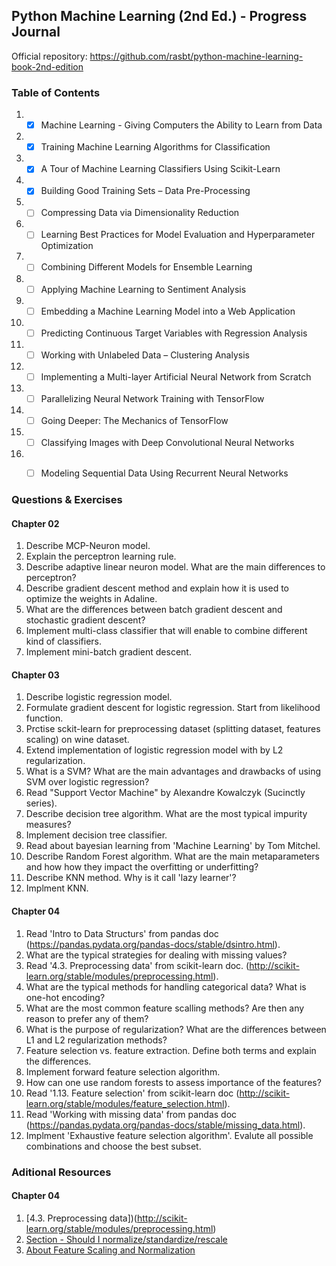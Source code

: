 ## Python Machine Learning (2nd Ed.) - Progress Journal

Official repository: https://github.com/rasbt/python-machine-learning-book-2nd-edition

### Table of Contents

1. - [x] Machine Learning - Giving Computers the Ability to Learn from Data
2. - [x] Training Machine Learning Algorithms for Classification
3. - [x] A Tour of Machine Learning Classifiers Using Scikit-Learn
4. - [x] Building Good Training Sets – Data Pre-Processing
5. - [ ] Compressing Data via Dimensionality Reduction
6. - [ ] Learning Best Practices for Model Evaluation and Hyperparameter Optimization
7. - [ ] Combining Different Models for Ensemble Learning
8. - [ ] Applying Machine Learning to Sentiment Analysis
9. - [ ] Embedding a Machine Learning Model into a Web Application
10. - [ ] Predicting Continuous Target Variables with Regression Analysis
11. - [ ] Working with Unlabeled Data – Clustering Analysis
12. - [ ] Implementing a Multi-layer Artificial Neural Network from Scratch
13. - [ ] Parallelizing Neural Network Training with TensorFlow
14. - [ ] Going Deeper: The Mechanics of TensorFlow
15. - [ ] Classifying Images with Deep Convolutional Neural Networks
16. - [ ] Modeling Sequential Data Using Recurrent Neural Networks


### Questions & Exercises

#### Chapter 02

1. Describe MCP-Neuron model.
2. Explain the perceptron learning rule.
3. Describe adaptive linear neuron model. What are the main differences to perceptron?
4. Describe gradient descent method and explain how it is used to optimize the weights in Adaline.
5. What are the differences between batch gradient descent and stochastic gradient descent?
6. Implement multi-class classifier that will enable to combine different kind of classifiers.
7. Implement mini-batch gradient descent.

#### Chapter 03

1. Describe logistic regression model.
2. Formulate gradient descent for logistic regression. Start from likelihood function.
3. Prctise sckit-learn for preprocessing dataset (splitting dataset, features scaling) on wine dataset.
4. Extend implementation of logistic regression model with by L2 regularization.
5. What is a SVM? What are the main advantages and drawbacks  of using SVM over logistic regression?
6. Read "Support Vector Machine" by Alexandre Kowalczyk (Sucinctly series).
7. Describe decision tree algorithm. What are the most typical impurity measures?
8. Implement decision tree classifier.
9. Read about bayesian learning from 'Machine Learning' by Tom Mitchel.
10. Describe Random Forest algorithm. What are the main metaparameters and how how they impact the overfitting or underfitting?
11. Describe KNN method. Why is it call 'lazy learner'?
12. Implment KNN.

#### Chapter 04

1. Read 'Intro to Data Structurs' from pandas doc (https://pandas.pydata.org/pandas-docs/stable/dsintro.html).
2. What are the typical strategies for dealing with missing values?
3. Read '4.3. Preprocessing data' from scikit-learn doc. (http://scikit-learn.org/stable/modules/preprocessing.html).
4. What are the typical methods for handling categorical data? What is one-hot encoding?
5. What are the most common feature scalling methods? Are then any reason to prefer any of them?
6. What is the purpose of regularization? What are the differences between L1 and L2 regularization methods?
7. Feature selection vs. feature extraction. Define both terms and explain the differences.
8. Implement forward feature selection algorithm.
9. How can one use random forests to assess importance of the features?
10. Read '1.13. Feature selection' from scikit-learn doc (http://scikit-learn.org/stable/modules/feature_selection.html).
11. Read 'Working with missing data' from pandas doc (https://pandas.pydata.org/pandas-docs/stable/missing_data.html).
12. Implment 'Exhaustive feature selection algorithm'. Evalute all possible combinations and choose the best subset.

### Aditional Resources

#### Chapter 04

1. [4.3. Preprocessing data])(http://scikit-learn.org/stable/modules/preprocessing.html)
2. [Section - Should I normalize/standardize/rescale](http://www.faqs.org/faqs/ai-faq/neural-nets/part2/section-16.html)
3. [About Feature Scaling and Normalization](http://sebastianraschka.com/Articles/2014_about_feature_scaling.html)